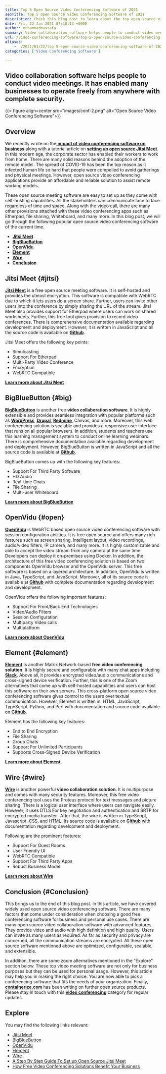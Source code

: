 ```yaml
---
title: Top 5 Open Source Video Conferencing Software of 2021
seoTitle: Top 5 Open Source Video Conferencing Software of 2021
description: Check this blog post to learn about the top open-source video conferencing software, which includes Jitsi Meet, BigBlueButton, OpenVidu, Element, and Wire.
date: Fri, 22 Jan 2021 07:18:13 +0000
author: muhammadmustafa
summary: Video collaboration software helps people to conduct video meetings. It has enabled many businesses to operate freely from anywhere with complete security.
url: /video-conferencing-software/top-5-open-source-video-conferencing-software-of-2021/
aliases: 
    -  /2021/01/22/top-5-open-source-video-conferencing-software-of-2021/
categories: ['Video Conferencing Software']

---
```

## Video collaboration software helps people to conduct video meetings. It has enabled many businesses to operate freely from anywhere with complete security.

{{< figure align=center src="images/conf-2.png" alt="Open Source Video Conferencing Software">}}  

## Overview

We recently wrote on the[ **impact of video conferencing software on business**][1] along with a tutorial article on [**setting up open source Jitsi Meet**][2]**.** in this modern age, the corporate sector has enabled their workers to work from home. There are many solid reasons behind the adoption of the remote model. The spread of COVID-19 has been the top reason as it infected human life so hard that people were compelled to avoid gatherings and physical meetings. However, open source video conferencing applications provide an affordable and reliable solution to assist remote working models. 

These open source meeting software are easy to set up as they come with self-hosting capabilities. All the stakeholders can communicate face to face regardless of time and space. Along with the video call, there are many other provisions attached with these video conferencing apps such as Etherpad, file sharing, Whiteboard, and many more. In this blog post, we will go through the following popular open source video conferencing software of the current time.

  * [**Jitsi Meet**][3]
  * **[BigBlueButton][4]**
  * **[OpenVidu][5]**
  * **[Element][6]**
  * [**Wire**][7]
  * **[Conclusion][8]** 

## Jitsi Meet {#jitsi}

[**Jitsi Meet**][9] is a free open source meeting software. It is self-hosted and provides the utmost encryption. This software is compatible with WebRTC due to which it lets users do a screen share. Further, users can invite other users into the conference by simply sharing the URL of the stream. Jitsi Meet also provides support for Etherpad where users can work on shared worksheets. Further, this free tool gives provision to record video conferences. There is comprehensive documentation available regarding development and deployment. However, it is written in JavaScript and all the source code is available on [**Github**][10].

Jitsi Meet offers the following key points:

  * Simulcasting
  * Support For Etherpad
  * Multi-Party Video Conference
  * Encryption
  * WebRTC Compatible

[**Learn more about Jitsi Meet**][11]

## BigBlueButton {#big}

[**BigBlueButton**][12] is another free **video collaboration software**. It is highly extensible and provides seamless integration with popular platforms such as [**WordPress**][13], [**Drupal**][14], [**Redmine**][15], Canvas, and more. Moreover, this web conferencing solution is scalable and provides a responsive user interface that runs on all popular browsers. In addition, students and teachers use this learning management system to conduct online learning webinars. There is comprehensive documentation available regarding development and deployment. However, BigBlueButton is written in JavaScript and all the source code is available at [**Github**][16].

BigBlueButton comes up with the following key features:

  * Support For Third Party Software
  * HD Audio
  * Real-time Chats
  * File Sharing
  * Multi-user Whiteboard

[**Learn more about BigBlueButton**][17]

## OpenVidu {#open}

[**OpenVidu**][18] is WebRTC based open source video conferencing software with session configuration abilities. It is free open source and offers many rich features such as screen sharing, intelligent layout, video recordings, audio/video filters, IP camera, and many more. It is highly customizable and able to accept the video stream from any camera at the same time. Developers can deploy it on-premises using Docker. In addition, the architecture of this free video conferencing solution is based on two components OpenVidu browser and the OpenVidu server. This free software is based on a layered architecture. In addition, OpenVidu is written in Java, TypeScript, and JavaScript. Moreover, all of its source code is available at **[Github][19]** with complete documentation regarding development and development. 

OpenVidu offers the following important features:

  * Support For Front/Back End Technologies
  * Video/Audio Filters
  * Session Configuration
  * Multiparty Video calls
  * Multiplatform

[**Learn more about OpenVidu**][18]

## Element {#element}

[**Element**][20] is another Matrix Network-based **free video conferencing solution**. It is highly secure and configurable with many chat apps including [**Slack**][21]. Above all, it provides encrypted video/audio communications and cross-signed device verification. Further, this is one of the Zoom alternatives that come up with self-hosted capabilities and users can host this software on their own servers. This cross-platform open source video conferencing software gives control to the users over textual communication. However, Element is written in  HTML, JavaScript, TypeScript, Python, and Perl with documentation and source code available on [**Github**][22]. 

Element has the following key features:

  * End to End Encryption
  * File Sharing
  * Group Chats
  * Support For Unlimited Participants
  * Supports Cross-Signed Device Verification

[**Learn more about Element**][20]

## Wire {#wire}

[**Wire**][23] is another powerful **video collaboration solution**. It is multipurpose and comes with many security features. Moreover, this free video conferencing tool uses the Proteus protocol for text messages and picture sharing. There is a logical user interface where users can navigate easily. However, it uses DTLS For key negotiation and authentication and SRTP for encrypted media transfer.  After that, the wire is written in TypeScript, Javascript, CSS, and HTML. Its source code is available on [**Github**][24] with documentation regarding development and deployment.

Following are the prominent features:

  * Support For Guest Rooms
  * User Friendly UI
  * WebRTC Compatible
  * Support For Third Party Apps
  * Robust Business Model

[**Learn more about Wire**][25]

## Conclusion  {#Conclusion}

This brings us to the end of this blog post. In this article, we have covered widely used open source video conferencing software. There are many factors that come under consideration when choosing a good free conferencing software for business and personal use cases. There are many open source video collaboration software with advanced features. They provide video and audio with high definition and high quality. Users can invite as many users as required. As far as security and privacy are concerned, all the communication streams are encrypted. All these open source software mentioned above are optimized, configurable, scalable, and extensible. 

In addition, there are some zoom alternatives mentioned in the “Explore” section below. These top video meeting software are not only for business purposes but they can be used for personal usage. However, this article may help you in making the right choice. You are now able to pick a conferencing software that fits the needs of your organization. Finally, **[containerize.com][26]** has been writing on further open source products. Please stay in touch with this [**video conferencing**][27] category for regular updates.

## Explore

You may find the following links relevant:

  * [Jitsi Meet][9]
  * [BigBlueButton][12]
  * [OpenVidu][18]
  * [Element][20]
  * [Wire][23]
  * [A Step By Step Guide To Set up Open Source Jitsi Meet][2]
  * [How Free Video Conferencing Solutions Benefit Your Business][28]

 [1]: https://blog.containerize.com/2020/11/13/how-video-conferencing-software-can-benefit-your-business/
 [2]: https://blog.containerize.com/2020/11/19/how-to-set-up-open-source-jitsi-meet/
 [3]: #jitsi
 [4]: #big
 [5]: #open
 [6]: #element
 [7]: #wire
 [8]: #Conclusion
 [9]: https://products.containerize.com/video-conferencing/jitsi
 [10]: https://github.com/jitsi/jitsi-meet
 [11]: https://jitsi.org/jitsi-meet/
 [12]: https://products.containerize.com/video-conferencing/bigbluebutton
 [13]: https://products.containerize.com/blogging/wordpress
 [14]: https://products.containerize.com/content-management/drupal
 [15]: https://products.containerize.com/project-management/redmine
 [16]: https://github.com/bigbluebutton/bigbluebutton
 [17]: https://bigbluebutton.org/
 [18]: https://products.containerize.com/video-conferencing/openvidu
 [19]: https://github.com/OpenVidu/openvidu
 [20]: https://products.containerize.com/video-conferencing/element
 [21]: https://slack.com/intl/en-pk/
 [22]: https://github.com/vector-im/element-web
 [23]: https://products.containerize.com/video-conferencing/wire
 [24]: https://github.com/wireapp/wire-webapp
 [25]: https://app.wire.com/
 [26]: https://www.containerize.com/
 [27]: https://products.containerize.com/video-conferencing/
 [28]: https://blog.containerize.com/2020/11/13/how-free-video-conferencing-solution-benefits-your-business/